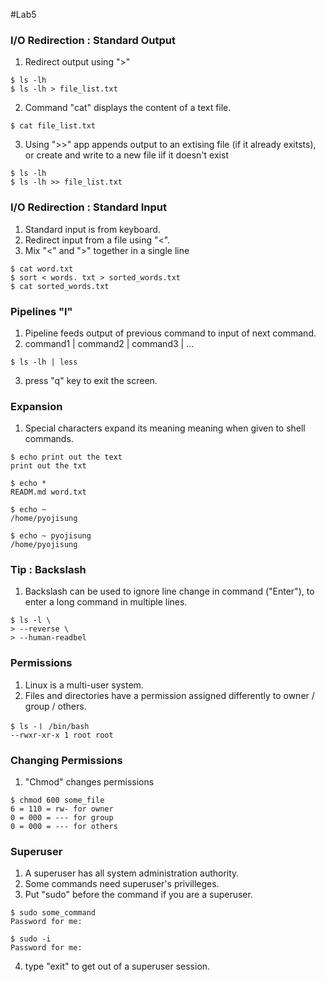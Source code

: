 #Lab5

### I/O Redirection : Standard Output
1. Redirect output using ">"
<pre><code>$ ls -lh
$ ls -lh > file_list.txt
</code></pre>
2. Command "cat" displays the content of a text file.
<pre><code>$ cat file_list.txt
</code></pre>
3. Using ">>" app appends output to an extising file (if it already exitsts),<br>or create and write to a new file iif it doesn't exist
<pre><code>$ ls -lh
$ ls -lh >> file_list.txt
</code></pre>

### I/O Redirection : Standard Input
1. Standard input is from keyboard.
2. Redirect input from a file using "<".
3. Mix "<" and ">" together in a single line
<pre><code>$ cat word.txt
$ sort < words. txt > sorted_words.txt
$ cat sorted_words.txt
</code></pre>

### Pipelines "l"
1. Pipeline feeds output of previous command to input of next command.
2. command1 | command2 | command3 | ...
<pre><code>$ ls -lh | less
</code></pre>
3. press "q" key to exit the screen.

### Expansion
1. Special characters expand its meaning meaning when given to shell commands.
<pre><code>$ echo print out the text
print out the txt

$ echo *
READM.md word.txt

$ echo ~
/home/pyojisung

$ echo ~ pyojisung
/home/pyojisung
</code></pre>

### Tip : Backslash
1. Backslash can be used to ignore line change in command ("Enter"), to enter a long command in multiple lines.
<pre><code>$ ls -l \
> --reverse \
> --human-readbel
</code></pre>

### Permissions
1. Linux is a multi-user system.
2. Files and directories have a permission assigned differently to owner / group / others.
<pre><code>$ ls -ㅣ /bin/bash
--rwxr-xr-x 1 root root 
</code></pre>

### Changing Permissions
1. "Chmod" changes permissions
<pre><code>$ chmod 600 some_file
6 = 110 = rw- for owner
0 = 000 = --- for group
0 = 000 = --- for others
</code></pre>

### Superuser
1. A superuser has all system administration authority.
2. Some commands need superuser's privilleges.
3. Put "sudo" before the command if you are a superuser.
<pre><code>$ sudo some_command
Password for me:
</code></pre>
<pre><code>$ sudo -i
Password for me:
</code></pre>
4. type "exit" to get out of a superuser session.
